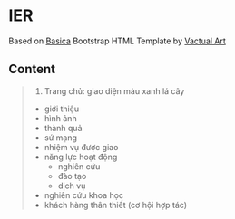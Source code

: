 # IER
 
Based on [Basica](http://www.vactualart.com/downloads/templates/basica.zip) Bootstrap HTML Template by [Vactual Art](http://www.vactualart.com/)

## Content
> 1. Trang chủ: giao diện màu xanh lá cây
> - giới thiệu
> - hình ảnh
> - thành quả
> - sứ mạng
> - nhiệm vụ được giao
> - năng lực hoạt động
> 	+ nghiên cứu
> 	+ đào tạo
> 	+ dịch vụ
> - nghiên cứu khoa học
> - khách hàng thân thiết (cơ hội hợp tác)
